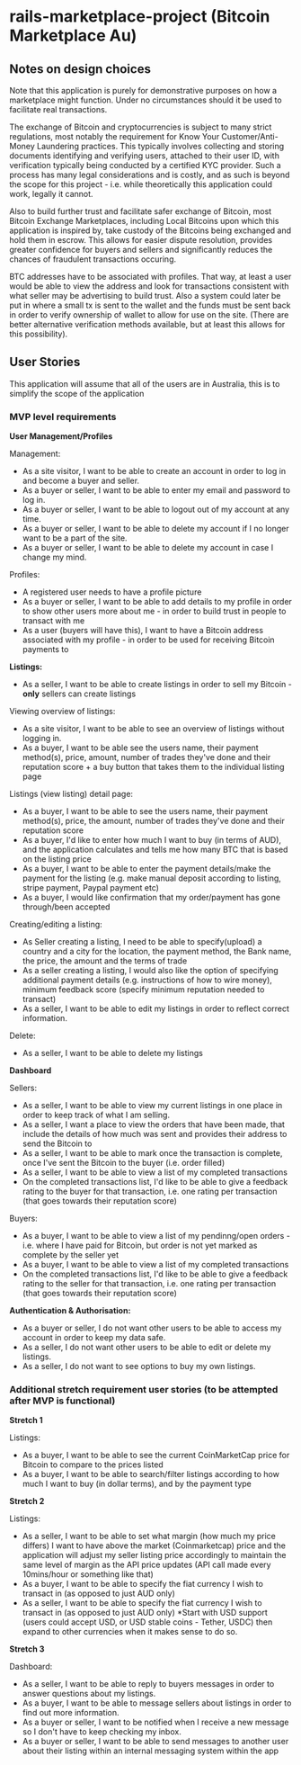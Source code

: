 # rails-marketplace-project (Bitcoin Marketplace Au)

## Notes on design choices

Note that this application is purely for demonstrative purposes on how a marketplace might function. Under no circumstances should it be used to facilitate real transactions. 

The exchange of Bitcoin and cryptocurrencies is subject to many strict regulations, most notably the requirement for Know Your Customer/Anti-Money Laundering practices. This typically involves collecting and storing documents identifying and verifying users, attached to their user ID, with verification typically being conducted by a certified KYC provider. Such a process has many legal considerations and is costly, and as such is beyond the scope for this project - i.e. while theoretically this application could work, legally it cannot.

Also to build further trust and facilitate safer exchange of Bitcoin, most Bitcoin Exchange Marketplaces, including Local Bitcoins upon which this application is inspired by, take custody of the Bitcoins being exchanged and hold them in escrow. This allows for easier dispute resolution, provides greater confidence for buyers and sellers and significantly reduces the chances of fraudulent transactions occuring. 

BTC addresses have to be associated with profiles. That way, at least a user would be able to view the address and look for transactions consistent with what seller may be advertising to build trust. Also a system could later be put in where a small tx is sent to the wallet and the funds must be sent back in order to verify ownership of wallet to allow for use on the site. (There are better alternative verification methods available, but at least this allows for this possibility).


## User Stories

This application will assume that all of the users are in Australia, this is to simplify the scope of the application

### MVP level requirements

**User Management/Profiles**

Management:
- As a site visitor, I want to be able to create an account in order to log in and become a buyer and seller.
- As a buyer or seller, I want to be able to enter my email and password to log in.
- As a buyer or seller, I want to be able to logout out of my account at any time.
- As a buyer or seller, I want to be able to delete my account if I no longer want to be a part of the site.
- As a buyer or seller, I want to be able to delete my account in case I change my mind.

Profiles:
- A registered user needs to have a profile picture
- As a buyer or seller, I want to be able to add details to my profile in order to show other users more about me - in order to build trust in people to transact with me
- As a user (buyers will have this), I want to have a Bitcoin address associated with my profile - in order to be used for receiving Bitcoin payments to

**Listings:**

- As a seller, I want to be able to create listings in order to sell my Bitcoin - **only** sellers can create listings

Viewing overview of listings:
- As a site visitor, I want to be able to see an overview of listings without logging in.
- As a buyer, I want to be able see the users name, their payment method(s), price, amount, number of trades they've done and their reputation score + a buy button that takes them to the individual listing page

Listings (view listing) detail page:
- As a buyer, I want to be able to see the users name, their payment method(s), price, the amount, number of trades they've done and their reputation score
- As a buyer, I'd like to enter how much I want to buy (in terms of AUD), and the application calculates and tells me how many BTC that is based on the listing price
- As a buyer, I want to be able to enter the payment details/make the payment for the listing (e.g. make manual deposit according to listing, stripe payment, Paypal payment etc) 
- As a buyer, I would like confirmation that my order/payment has gone through/been accepted 

Creating/editing a listing:
- As Seller creating a listing, I need to be able to specify(upload) a country and a city for the location, the payment method, the Bank name, the price, the amount and the terms of trade
- As a seller creating a listing, I would also like the option of specifying additional payment details (e.g. instructions of how to wire money), minimum feedback score (specify minimum reputation needed to transact)
- As a seller, I want to be able to edit my listings in order to reflect correct information.

Delete:
- As a seller, I want to be able to delete my listings

**Dashboard**

Sellers:
- As a seller, I want to be able to view my current listings in one place in order to keep track of what I am selling.
- As a seller, I want a place to view the orders that have been made, that include the details of how much was sent and provides their address to send the Bitcoin to
- As a seller, I want to be able to mark once the transaction is complete, once I've sent the Bitcoin to the buyer (i.e. order filled) 
- As a seller, I want to be able to view a list of my completed transactions
- On the completed transactions list, I'd like to be able to give a feedback rating to the buyer for that transaction, i.e. one rating per transaction (that goes towards their reputation score) 

Buyers:
- As a buyer, I want to be able to view a list of my pendinng/open orders - i.e. where I have paid for Bitcoin, but order is not yet marked as complete by the seller yet
- As a buyer, I want to be able to view a list of my completed transactions
- On the completed transactions list, I'd like to be able to give a feedback rating to the seller for that transaction, i.e. one rating per transaction (that goes towards their reputation score) 


**Authentication & Authorisation:**
- As a buyer or seller, I do not want other users to be able to access my account in order to keep my data safe.
- As a seller, I do not want other users to be able to edit or delete my listings.
- As a seller, I do not want to see options to buy my own listings.

### Additional stretch requirement user stories (to be attempted after MVP is functional)

**Stretch 1** 

Listings:
- As a buyer, I want to be able to see the current CoinMarketCap price for Bitcoin to compare to the prices listed
- As a buyer, I want to be able to search/filter listings according to how much I want to buy (in dollar terms), and by the payment type

**Stretch 2**

Listings:
- As a seller, I want to be able to set what margin (how much my price differs) I want to have above the market (Coinmarketcap) price and the application will adjust my seller listing price accordingly to maintain the same level of margin as the API price updates (API call made every 10mins/hour or something like that)
- As a buyer, I want to be able to specify the fiat currency I wish to transact in (as opposed to just AUD only) 
- As a seller, I want to be able to specify the fiat currency I wish to transact in (as opposed to just AUD only)
*Start with USD support (users could accept USD, or USD stable coins - Tether, USDC) then expand to other currencies when it makes sense to do so.

**Stretch 3**

Dashboard:
- As a seller, I want to be able to reply to buyers messages in order to answer questions about my listings.
- As a buyer, I want to be able to message sellers about listings in order to find out more information.
- As a buyer or seller, I want to be notified when I receive a new message so I don't have to keep checking my inbox.
- As a buyer or seller, I want to be able to send messages to another user about their listing within an internal messaging system within the app 